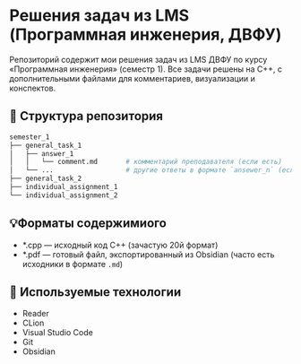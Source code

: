 # Решения задач из LMS (Программная инженерия, ДВФУ)

Репозиторий содержит мои решения задач из LMS ДВФУ по курсу «Программная инженерия» (семестр 1). Все задачи решены на C++, с дополнительными файлами для комментариев, визуализации и конспектов.

## 📂 Структура репозитория
```bash
semester_1
├── general_task_1
│   ├── answer_1
│   │   └── comment.md       # комментарий преподавателя (если есть)
│   └── ...                  # другие ответы в формате `ansewer_n` (если есть)
├── general_task_2
├── individual_assignment_1
└── individual_assignment_2
```
## 💡Форматы содержимиого
- *.cpp — исходный код C++ (зачастую 20й формат)
- *.pdf — готовый файл, экспортированный из Obsidian (часто есть исходники в формате `.md`)

## 🧰 Используемые технологии
- Reader
- CLion
- Visual Studio Code
- Git
- Obsidian
